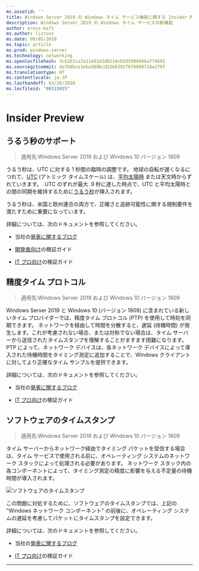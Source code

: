 ```yaml
---
ms.assetid: ''
title: Windows Server 2019 の Windows タイム サービス機能に関する Insider Preview
description: Windows Server 2019 の Windows タイム サービスの新機能
author: eross-msft
ms.author: lizross
ms.date: 09/05/2018
ms.topic: article
ms.prod: windows-server
ms.technology: networking
ms.openlocfilehash: 3c61b1ca7a11e01d2d8234cb505998946a774691
ms.sourcegitcommit: da7b9bce1eba369bcd156639276f6899714e279f
ms.translationtype: HT
ms.contentlocale: ja-JP
ms.lasthandoff: 03/26/2020
ms.locfileid: "80315015"
---
```

# <a name="insider-preview"></a>Insider Preview 


## <a name="leap-second-support"></a>うるう秒のサポート


>適用先:Windows Server 2019 および Windows 10 バージョン 1809

うるう秒は、UTC に対する 1 秒間の臨時の調整です。 地球の自転が遅くなるにつれて、[UTC](https://en.wikipedia.org/wiki/Coordinated_Universal_Time) (アトミック タイムスケール) は、[平均太陽時](https://en.wikipedia.org/wiki/Solar_time#Mean_solar_time) または天文時からずれていきます。  UTC のずれが最大 .9 秒に達した時点で、UTC と平均太陽時との間の同期を維持するために[うるう秒](https://en.wikipedia.org/wiki/Leap_second)が挿入されます。

うるう秒は、米国と欧州連合の両方で、正確さと追跡可能性に関する規制要件を満たすために重要になっています。

詳細については、次のドキュメントを参照してください。

-  当社の[発表に関するブログ](https://blogs.technet.microsoft.com/networking/2018/07/18/top10-ws2019-hatime/)

-  [開発者向け](https://aka.ms/Dev-LeapSecond)の検証ガイド

-  [IT プロ向け](https://aka.ms/ITPro-LeapSecond)の検証ガイド


## <a name="precision-time-protocol"></a>精度タイム プロトコル

>適用先:Windows Server 2019 および Windows 10 バージョン 1809

Windows Server 2019 と Windows 10 (バージョン 1809) に含まれている新しいタイム プロバイダーでは、精度タイム プロトコル (PTP) を使用して時刻を同期できます。 ネットワークを経由して時間を分散すると、遅延 (待機時間) が発生します。これが考慮されない場合、または対称でない場合は、タイム サーバーから送信されたタイムスタンプを理解することがますます困難になります。 PTP によって、ネットワーク デバイスは、各ネットワーク デバイスによって導入された待機時間をタイミング測定に追加することで、Windows クライアントに対してより正確なタイム サンプルを提供できます。

詳細については、次のドキュメントを参照してください。

-  当社の[発表に関するブログ](https://blogs.technet.microsoft.com/networking/2018/07/18/top10-ws2019-hatime/)

-  [IT プロ向け](https://aka.ms/PTPValidation)の検証ガイド


## <a name="software-timestamping"></a>ソフトウェアのタイムスタンプ

>適用先:Windows Server 2019 および Windows 10 バージョン 1809

タイム サーバーからネットワーク経由でタイミング パケットを受信する場合は、タイム サービスで使用される前に、オペレーティング システムのネットワーク スタックによって処理される必要があります。 ネットワーク スタック内の各コンポーネントによって、タイミング測定の精度に影響を与える不定量の待機時間が導入されます。

![ソフトウェアのタイムスタンプ](../media/Windows-Time-Service/software-timestamping.png)

この問題に対処するために、ソフトウェアのタイムスタンプでは、上記の "Windows ネットワーク コンポーネント" の前後に、オペレーティング システムの遅延を考慮してパケットにタイムスタンプを設定できます。

詳細については、次のドキュメントを参照してください。

-  当社の[発表に関するブログ](https://blogs.technet.microsoft.com/networking/2018/07/18/top10-ws2019-hatime/)

-  [IT プロ向け](https://github.com/Microsoft/SDN/blob/master/FeatureGuide/Validation%20Guide%20-%20RS5%20-%20Software%20Timestamping.docx)の検証ガイド



---